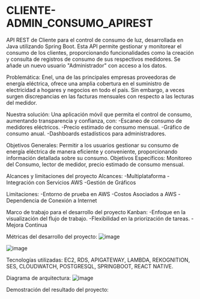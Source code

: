 # CLIENTE-ADMIN_CONSUMO_APIREST
API REST de Cliente para el control de consumo de luz, desarrollada en Java utilizando Spring Boot. Esta API permite gestionar y monitorear el consumo de los clientes, proporcionando funcionalidades como la creación y consulta de registros de consumo de sus respectivos medidores. Se añade un nuevo usuario "Administrador" con acceso a los datos.

Problemática: Enel, una de las principales empresas proveedoras de energía eléctrica, ofrece una amplia cobertura en el suministro de electricidad a hogares y negocios en todo el país. Sin embargo, a veces surgen discrepancias en las facturas mensuales con respecto a las lecturas del medidor.

Nuestra solución: Una aplicación móvil que permita el control de consumo, aumentando transparencia y confianza, con:
-Escaneo de consumo de medidores eléctricos.
-Precio estimado de consumo mensual.
-Gráfico de consumo anual.
-Dashboards estadísticos para administradores.

Objetivos Generales: Permitir a los usuarios gestionar su consumo de energía eléctrica de manera eficiente y conveniente, proporcionando información detallada sobre su consumo.
Objetivos Específicos: Monitoreo del Consumo, lector de medidor, precio estimado de consumo mensual. 

Alcances y limitaciones del proyecto
Alcances:
-Multiplataforma
-Integración con Servicios AWS
-Gestión de Gráficos

Limitaciones:
-Entorno de prueba en AWS
-Costos Asociados a AWS
-Dependencia de Conexión a Internet

Marco de trabajo para el desarrollo del proyecto
Kanban:
-Enfoque en la visualización del flujo de trabajo.
-Flexibilidad en la priorización de tareas.
-Mejora Continua

Métricas del desarrollo del proyecto:
![image](https://github.com/user-attachments/assets/e449f821-6027-4a39-a686-0b0026c7868e)

![image](https://github.com/user-attachments/assets/bcb16042-ca53-4d3f-b869-d140f74fcf1e)

Tecnologías utilizadas: EC2, RDS, APIGATEWAY, LAMBDA, REKOGNITION, SES, CLOUDWATCH, POSTGRESQL, SPRINGBOOT, REACT NATIVE.

Diagrama de arquitectura:
![image](https://github.com/user-attachments/assets/fd20cc1d-75b9-4dbe-b0d1-f5754467a42e)

Demostración del resultado del proyecto:


